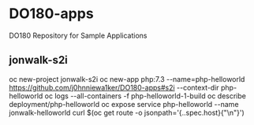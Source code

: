 # DO180-apps
DO180 Repository for Sample Applications

## jonwalk-s2i
oc new-project jonwalk-s2i
oc new-app php:7.3 --name=php-helloworld https://github.com/j0hnniewa1ker/DO180-apps#s2i --context-dir php-helloworld
oc logs --all-containers -f php-helloworld-1-build
oc describe deployment/php-helloworld
oc expose service php-helloworld --name jonwalk-helloworld
curl $(oc get route -o jsonpath='{..spec.host}{"\n"}')
